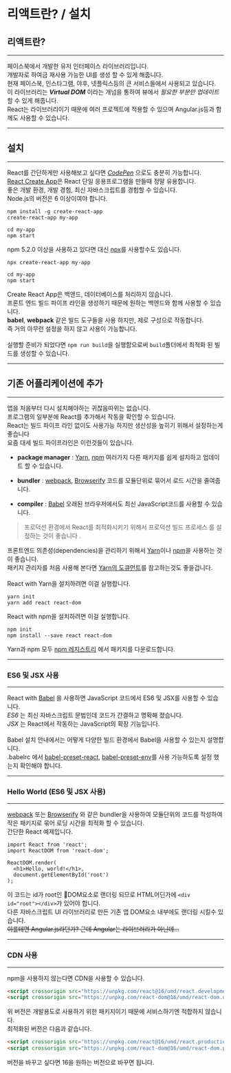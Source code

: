 리액트란? / 설치
================
리액트란?
---------
--------
페이스북에서 개발한 유저 인터페이스 라이브러리입니다.<br>
개발자로 하여금 재사용 가능한 UI를 생성 할 수 있게 해줍니다.<br>
현재 페이스북, 인스타그램, 야후, 넷플릭스등의 큰 서비스들에서 사용되고 있습니다.<br>
이 라이브러리는 ***Virtual DOM*** 이라는 개넘을 통하여 뷰에서 *필요한 부분만 업데이트* 할 수 있게 해줍니다.<br>
React는 라이브러리이기 때문에 여러 프로젝트에 적용할 수 있으며 Angular.js등과 함께도 사용할 수 있습니다.
*********
설치
----------
--------
React를 간단하게만 사용해보고 싶다면 *[CodePen](https://codepen.io/gaearon/pen/rrpgNB?editors=0010)* 으로도 충분히 가능합니다.<br>
[React Create App](http://github.com/facebookincubator/create-react-app)은 React 단일 응용프로그램을 만들때 정말 유용합니다.<br>
좋은 개발 환경, 개발 경험, 최신 자바스크립트를 경험할 수 있습니다.<br>
Node.js의 버전은 6 이상이여야 합니다.<br>
```
npm install -g create-react-app
create-react-app my-app

cd my-app
npm start
```
npm 5.2.0 이상을 사용하고 있다면 대신 [npx](https://www.npmjs.com/package/npx)를 사용할수도 있습니다.
```
npx create-react-app my-app

cd my-app
npm start
```
Create React App은 백앤드, 데이터베이스를 처리하지 않습니다.<br>
프론트 엔드 빌드 파이프 라인을 생성하기 때문에 원하는 백엔드와 함께 사용할 수 있습니다.<br>
**babel**, **webpack** 같은 빌드 도구들을 사용 하지만, 제로 구성으로 작동합니다.<br>
즉 거의 아무런 설정을 하지 않고 사용이 가능합니다.<br>
<br>
실행할 준비가 되었다면 ```npm run build```을 실행함으로써 ```build```폴더에서 최적화 된 빌드를 생성할 수 있습니다.<br>
*****
기존 어플리케이션에 추가
-----
-----
앱을 처음부터 다시 설치해야하는 귀찮음따위는 없습니다.<br>
프로그램의 일부분에 React를 추가해서 작동을 확인할 수 있습니다.<br>
React는 빌드 파이프 라인 없이도 사용가능 하지만 생산성을 높히기 위해서 설정하는게 좋습니다<br>
요즘 대세 빌드 파이프라인은 이런것들이 있습니다.<br>
* **package manager** : [Yarn](https://yarnpkg.com/), [npm](https://www.npmjs.com/)
여러가지 다른 패키지를 쉽게 설치하고 업데이트 할 수 있습니다.

* **bundler** : [webpack](https://webpack.js.org/), [Browserify](http://browserify.org/)
코드를 모듈단위로 묶어서 로드 시간을 줄여줍니다.

* **compiler** : [Babel](http://babeljs.io/)
오래된 브라우저에서도 최신 JavaScript코드를 사용할 수 있습니다.

> 프로덕션 환경에서 React를 최적화시키기 위해서 프로덕션 빌드 프로세스 를 설정하는 것이 좋습니다 .

프론트엔드 의존성(dependencies)을 관리하기 위해서 [Yarn](https://yarnpkg.com/)이나 [npm](https://www.npmjs.com/)을 사용하는 것이 좋습니다.<br>
패키지 관리자를 처음 사용해 본다면 [Yarn의 도큐먼트](https://yarnpkg.com/en/docs/getting-started)를 참고하는것도 좋을겁니다.<br>
<br>
React with Yarn을 설치하려면 이걸 실행합니다.
```
yarn init
yarn add react react-dom
```
React with npm을 설치하려면 이걸 실행합니다.
```
npm init
npm install --save react react-dom
```

Yarn과 npm 모두 [npm 레지스트리](https://www.npmjs.com/) 에서 패키지를 다운로드합니다.

---------
### ES6 및 JSX 사용
-----------
React with [Babel](http://babeljs.io/) 을 사용하면 JavaScript 코드에서 ES6 및 JSX를 사용할 수 있습니다.<br>
*ES6* 는 최신 자바스크립트 문법인데 코드가 간결하고 명확해 졌습니다.<br>
*JSX* 는 React에서 작동하는 JavaScript의 확장 기능입니다.<br>
<br>
Babel 설치 안내에서는 어떻게 다양한 빌드 환경에서 Babel을 사용할 수 있는지 설명합니다.<br>
.babelrc 에서 [babel-preset-react](http://babeljs.io/docs/plugins/preset-react/#basic-setup-with-the-cli-), [babel-preset-env](http://babeljs.io/docs/plugins/preset-env/)를 사용 가능하도록 설정 했는지 확인해야 합니다.

---------
### Hello World (ES6 및 JSX 사용)
---------
[webpack](https://webpack.js.org/) 또는 [Browserify](http://browserify.org/) 와 같은 bundler을 사용하여 모듈단위의 코드를 작성하여 작은 패키지로 묶어 로딩 시간을 최적화 할 수 있습니다.<br>
간단한 React 예제입니다.
```JSX
import React from 'react';
import ReactDOM from 'react-dom';

ReactDOM.render(
  <h1>Hello, world!</h1>,
  document.getElementById('root')
);
```
이 코드는 id가 root인 DOM요소로 랜더링 되므로 HTML어딘가에 ```<div id="root"></div>```가 있어야 합니다.<br>
다른 자바스크립트 UI 라이브러리로 만든 기존 앱 DOM요소 내부에도 랜더링 시킬수 있습니다.<br>
~~이를테면 Angular.js라던가? 근데 Angular는 라이브러리가 아닌데...~~

-----
### CDN 사용
------
npm을 사용하지 않는다면 CDN을 사용할 수 있습니다.
```HTML
<script crossorigin src="https://unpkg.com/react@16/umd/react.development.js"></script>
<script crossorigin src="https://unpkg.com/react-dom@16/umd/react-dom.development.js"></script>
```
위 버전은 개발용도로 사용하기 위한 패키지이기 때문에 서비스하기엔 적합하지 않습니다.<br>
최적화된 버전은 다음과 같습니다.
```html
<script crossorigin src="https://unpkg.com/react@16/umd/react.production.min.js"></script>
<script crossorigin src="https://unpkg.com/react-dom@16/umd/react-dom.production.min.js"></script>
```
버전을 바꾸고 싶다면 16을 원하는 버전으로 바꾸면 됩니다.<br>
